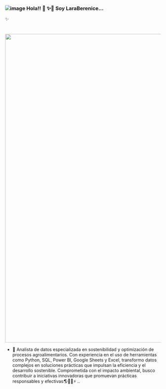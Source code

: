 ###  ![image](https://github.com/user-attachments/assets/70bb8b8e-b3ce-48a3-ae6f-5c4cb1db8434) Hola!! 👋 ✨🔭 Soy LaraBerenice...
 ✨

<!DOCTYPE html>
<html lang="es">
<head>
    <meta charset="UTF-8">
    <meta name="viewport" content="width=device-width, initial-scale=1.0">
</head>
<body>
    <h1> </h1>
    <img src="https://digital.agrishow.com.br/sites/agrishow.com/files/shutterstock_1396252643.jpg" width="1000">
</body>
</html>


- 🌱 Analista de datos especializada en sostenibilidad y optimización de procesos agroalimentarios. Con experiencia en el uso de herramientas como Python, SQL, Power BI, Google Sheets y Excel, transformo datos complejos en soluciones prácticas que impulsan la eficiencia y el desarrollo sostenible. Comprometida con el impacto ambiental, busco contribuir a iniciativas innovadoras que promuevan prácticas responsables y efectivas🌎🍃😄⚡ ..
